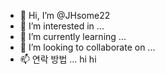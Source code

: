 - 👋 Hi, I’m @JHsome22
- 👀 I’m interested in ...
- 🌱 I’m currently learning ...
- 💞️ I’m looking to collaborate on ...
- 📫 연락 방법 ...
hi hi
<!---
JHsome22/JHsome22 is a ✨ special ✨ repository because its `README.md` (this file) appears on your GitHub profile.
You can click the Preview link to take a look at your changes.
--->
